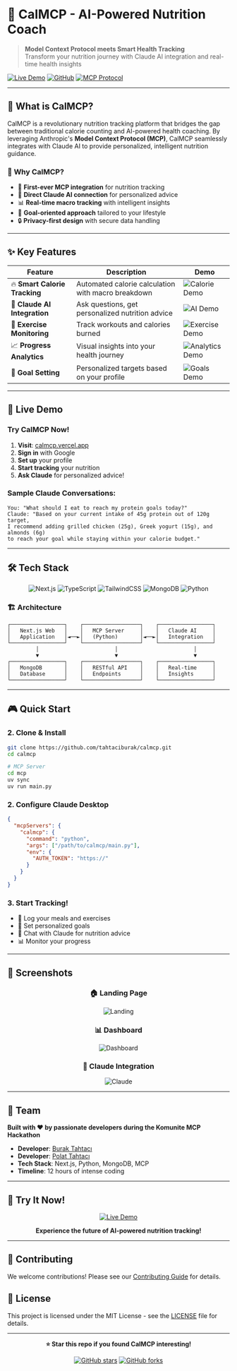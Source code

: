# 🍎 CalMCP - AI-Powered Nutrition Coach

> **Model Context Protocol meets Smart Health Tracking**  
> Transform your nutrition journey with Claude AI integration and real-time health insights

[![Live Demo](https://img.shields.io/badge/🚀-Live%20Demo-blue?style=for-the-badge)](https://your-demo-url.com)
[![GitHub](https://img.shields.io/badge/⭐-Star%20on%20GitHub-yellow?style=for-the-badge)](https://github.com/tahtaciburak/calmcp)
[![MCP Protocol](https://img.shields.io/badge/🤖-MCP%20Compatible-green?style=for-the-badge)](https://modelcontextprotocol.io)

---

## 🎯 **What is CalMCP?**

CalMCP is a revolutionary nutrition tracking platform that bridges the gap between traditional calorie counting and AI-powered health coaching. By leveraging Anthropic's **Model Context Protocol (MCP)**, CalMCP seamlessly integrates with Claude AI to provide personalized, intelligent nutrition guidance.

### 🌟 **Why CalMCP?**

- 🤖 **First-ever MCP integration** for nutrition tracking
- 🔗 **Direct Claude AI connection** for personalized advice
- 📊 **Real-time macro tracking** with intelligent insights
- 🎯 **Goal-oriented approach** tailored to your lifestyle
- 🔒 **Privacy-first design** with secure data handling

---

## ✨ **Key Features**

| Feature | Description | Demo |
|---------|-------------|------|
| 🔥 **Smart Calorie Tracking** | Automated calorie calculation with macro breakdown | ![Calorie Demo](https://via.placeholder.com/100x60/4F46E5/white?text=📊) |
| 🤖 **Claude AI Integration** | Ask questions, get personalized nutrition advice | ![AI Demo](https://via.placeholder.com/100x60/10B981/white?text=🤖) |
| 💪 **Exercise Monitoring** | Track workouts and calories burned | ![Exercise Demo](https://via.placeholder.com/100x60/EF4444/white?text=💪) |
| 📈 **Progress Analytics** | Visual insights into your health journey | ![Analytics Demo](https://via.placeholder.com/100x60/F59E0B/white?text=📈) |
| 🎯 **Goal Setting** | Personalized targets based on your profile | ![Goals Demo](https://via.placeholder.com/100x60/8B5CF6/white?text=🎯) |

---

## 🚀 **Live Demo**

### Try CalMCP Now!
1. **Visit**: [calmcp.vercel.app](https://calmcp.vercel.app)
2. **Sign in** with Google
3. **Set up** your profile
4. **Start tracking** your nutrition
5. **Ask Claude** for personalized advice!

### Sample Claude Conversations:
```
You: "What should I eat to reach my protein goals today?"
Claude: "Based on your current intake of 45g protein out of 120g target, 
I recommend adding grilled chicken (25g), Greek yogurt (15g), and almonds (6g) 
to reach your goal while staying within your calorie budget."
```

---

## 🛠 **Tech Stack**

<div align="center">

![Next.js](https://img.shields.io/badge/Next.js-000000?style=for-the-badge&logo=nextdotjs&logoColor=white)
![TypeScript](https://img.shields.io/badge/TypeScript-007ACC?style=for-the-badge&logo=typescript&logoColor=white)
![TailwindCSS](https://img.shields.io/badge/Tailwind_CSS-38B2AC?style=for-the-badge&logo=tailwind-css&logoColor=white)
![MongoDB](https://img.shields.io/badge/MongoDB-4EA94B?style=for-the-badge&logo=mongodb&logoColor=white)
![Python](https://img.shields.io/badge/Python-3776AB?style=for-the-badge&logo=python&logoColor=white)

</div>

### 🏗 **Architecture**
```
┌─────────────────┐    ┌──────────────────┐    ┌─────────────────┐
│   Next.js Web   │    │   MCP Server     │    │   Claude AI     │
│   Application   │◄──►│   (Python)       │◄──►│   Integration   │
└─────────────────┘    └──────────────────┘    └─────────────────┘
         │                        │                        │
         ▼                        ▼                        ▼
┌─────────────────┐    ┌──────────────────┐    ┌─────────────────┐
│   MongoDB       │    │   RESTful API    │    │   Real-time     │
│   Database      │    │   Endpoints      │    │   Insights      │
└─────────────────┘    └──────────────────┘    └─────────────────┘
```

---

## 🎮 **Quick Start**

### 2. **Clone & Install**
```bash
git clone https://github.com/tahtaciburak/calmcp.git
cd calmcp

# MCP Server
cd mcp
uv sync
uv run main.py
```

### 2. **Configure Claude Desktop**
```json
{
  "mcpServers": {
    "calmcp": {
      "command": "python",
      "args": ["/path/to/calmcp/main.py"],
      "env": {
        "AUTH_TOKEN": "https://"
      }
    }
  }
}
```

### 3. **Start Tracking!**
- 📝 Log your meals and exercises
- 🎯 Set personalized goals
- 🤖 Chat with Claude for nutrition advice
- 📊 Monitor your progress

---

## 📸 **Screenshots**

<div align="center">

### 🏠 Landing Page
![Landing](https://via.placeholder.com/600x300/4F46E5/white?text=Beautiful+Landing+Page)

### 📊 Dashboard
![Dashboard](https://via.placeholder.com/600x300/10B981/white?text=Comprehensive+Dashboard)

### 🤖 Claude Integration
![Claude](https://via.placeholder.com/600x300/8B5CF6/white?text=AI+Powered+Insights)

</div>

---

## 👥 **Team**

**Built with ❤️ by passionate developers during the Komunite MCP Hackathon**

- **Developer**: [Burak Tahtacı](https://github.com/tahtaciburak)
- **Developer**: [Polat Tahtacı](https://github.com/tahtacipolat)
- **Tech Stack**: Next.js, Python, MongoDB, MCP
- **Timeline**: 12 hours of intense coding

---

## 🏅 **Try It Now!**

<div align="center">

[![Live Demo](https://img.shields.io/badge/🚀-Try%20CalMCP%20Now-blue?style=for-the-badge&logoColor=white)](https://calmcp.vercel.app)

**Experience the future of AI-powered nutrition tracking!**

</div>

---

## 🤝 **Contributing**

We welcome contributions! Please see our [Contributing Guide](CONTRIBUTING.md) for details.

## 📄 **License**

This project is licensed under the MIT License - see the [LICENSE](LICENSE) file for details.

---

<div align="center">

**⭐ Star this repo if you found CalMCP interesting!**

[![GitHub stars](https://img.shields.io/github/stars/tahtaciburak/calmcp?style=social)](https://github.com/tahtaciburak/calmcp)
[![GitHub forks](https://img.shields.io/github/forks/tahtaciburak/calmcp?style=social)](https://github.com/tahtaciburak/calmcp)

</div>
